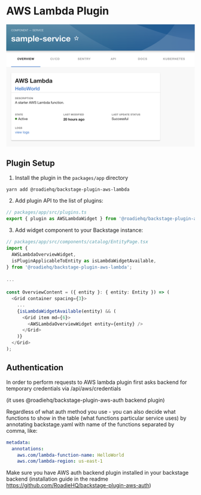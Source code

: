 # AWS Lambda Plugin

![preview of Lambda Widget](https://raw.githubusercontent.com/RoadieHQ/backstage-plugin-aws-lambda/main/docs/lambda-widget.png)

## Plugin Setup

1. Install the plugin in the `packages/app` directory

```bash
yarn add @roadiehq/backstage-plugin-aws-lambda
```

2. Add plugin API to the list of plugins:

```ts
// packages/app/src/plugins.ts
export { plugin as AWSLambdaWidget } from '@roadiehq/backstage-plugin-aws-lambda';
```

3. Add widget component to your Backstage instance:

```ts
// packages/app/src/components/catalog/EntityPage.tsx
import {
  AWSLambdaOverviewWidget,
  isPluginApplicableToEntity as isLambdaWidgetAvailable,
} from '@roadiehq/backstage-plugin-aws-lambda';

...

const OverviewContent = ({ entity }: { entity: Entity }) => (
  <Grid container spacing={3}>
    ...
    {isLambdaWidgetAvailable(entity) && (
      <Grid item md={6}>
        <AWSLambdaOverviewWidget entity={entity} />
      </Grid>
    )}
  </Grid>
);
```

## Authentication

In order to perform requests to AWS lambda plugin first asks backend for temporary credentials via /api/aws/credentials

(it uses @roadiehq/backstage-plugin-aws-auth backend plugin)

Regardless of what auth method you use - you can also decide what functions to show in the table (what functions particular service uses) by annotating backstage.yaml with name of the functions separated by comma, like:

```yaml
metadata:
  annotations:
    aws.com/lambda-function-name: HelloWorld
    aws.com/lambda-region: us-east-1
```

Make sure you have AWS auth backend plugin installed in your backstage backend (installation guide in the readme https://github.com/RoadieHQ/backstage-plugin-aws-auth)
